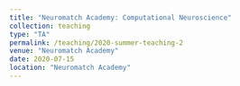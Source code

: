 ```yaml
---
title: "Neuromatch Academy: Computational Neuroscience"
collection: teaching
type: "TA"
permalink: /teaching/2020-summer-teaching-2
venue: "Neuromatch Academy"
date: 2020-07-15
location: "Neuromatch Academy"
---
```

